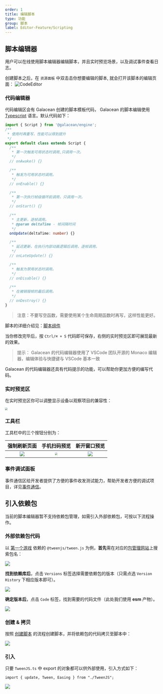 ```yaml
---
order: 1
title: 编辑脚本
type: 功能
group: 脚本
label: Editor-Feature/Scripting
---
```


## 脚本编辑器
用户可以在线使用脚本编辑器编辑脚本，并且实时预览场景，以及调试事件查看日志。

创建脚本之后，在 `资源面板` 中双击击你想要编辑的脚本, 就会打开该脚本的编辑页面：
![CodeEditor](https://mdn.alipayobjects.com/huamei_vrnqmp/afts/img/A*6bTOSp1Z9owAAAAAAAAAAAAADgeMAQ/original)

### 代码编辑器
代码编辑区会有 Galacean 创建的脚本模板代码，  Galacean 的脚本编辑使用 [Typescript](https://www.typescriptlang.org/) 语言。默认代码如下：
```typescript
import { Script } from '@galacean/engine';
/**
 * 使用时再重写，性能可以得到提升
 */
export default class extends Script {
  /**
   * 第一次触发可用状态时调用,只调用一次。
   */
  // onAwake() {}

  /**
   * 触发为可用状态时调用。
   */
  // onEnable() {}

  /**
   * 第一次执行帧级循环前调用，只调用一次。
   */
  // onStart() {}

  /**
   * 主更新，逐帧调用。
   * @param deltaTime - 帧间隔时间
   */
  onUpdate(deltaTime: number) {}

  /**
   * 延迟更新，在执行内部动画逻辑后调用，逐帧调用。
   */
  // onLateUpdate() {}

  /**
   * 触发为禁用状态时调用。
   */
  // onDisable() {}

  /**
   * 在被销毁帧的最后调用。
   */
  // onDestroy() {}
}
```

> 注意：不要写空函数，需要使用某个生命周期函数时再写，这样性能更好。

脚本的详细介绍见：[脚本组件](${docs}script-cn)

当你修改完毕后，按 `Ctrl/⌘ + S` 代码即可保存，右侧的实时预览区即可展现最新的效果。

> 提示： Galacean 的代码编辑器使用了 VSCode 团队开源的 Monaco 编辑器，编辑体验与快捷键与 VSCode 基本一致

 Galacean 的代码编辑器还具有代码提示的功能，可以帮助你更加方便的编写代码。

### 实时预览区
在实时预览区你可以调整显示设备以观察项目的兼容性：

<img src="https://mdn.alipayobjects.com/huamei_vrnqmp/afts/img/A*Y9jUSo3wIPAAAAAAAAAAAAAADgeMAQ/original" style="zoom:50%;">

### 工具栏
工具栏中的三个按钮分别为：

| 强制刷新页面                                                                                                                              | 手机扫码预览                                                                                                                                                                                                                                                                        | 新开窗口预览                                                                                                                              |
|:-----------------------------------------------------------------------------------------------------------------------------------------:|:----------------------------------------------------------------------------------------------------------------------------------------------------:|:---------------------------------------------------------------------------------------------------------------------------------------:|
| ![](https://mdn.alipayobjects.com/huamei_vrnqmp/afts/img/A*AtF_Q74WW84AAAAAAAAAAAAADgeMAQ/original) | <img src="https://mdn.alipayobjects.com/huamei_vrnqmp/afts/img/A*M8lCSKudyAYAAAAAAAAAAAAADgeMAQ/original" style="zoom:50%;" /> | ![](https://mdn.alipayobjects.com/huamei_vrnqmp/afts/img/A*rjD2Tb17Xg8AAAAAAAAAAAAADgeMAQ/original) |


### 事件调试面板
事件通信区给开发者提供了方便的事件收发测试能力，帮助开发者方便的调试项目，详见[事件通信](${docs}editor-script-communication-cn)。

## 引入依赖包

当前的脚本编辑器暂不支持依赖包管理，如需引入外部依赖包，可按以下流程操作。

### 外部依赖包代码

以 [第一个游戏](${docs}first-game-cn) 依赖的 `@tweenjs/tween.js` 为例，**首先**需在对应的[包管理网站](https://www.npmjs.com/)上搜索包名：

![](https://mdn.alipayobjects.com/huamei_jvf0dp/afts/img/A*MF67QZFZXt8AAAAAAAAAAAAADleLAQ/original)

**找到依赖库后**，点击 `Versions` 标签选择需要依赖包的版本（只需点选 `Version History` 下相应版本即可）。

![](https://mdn.alipayobjects.com/huamei_jvf0dp/afts/img/A*YzUsQ50BLWQAAAAAAAAAAAAADleLAQ/original)

**确定版本后**，点击 `Code` 标签，找到需要的代码文件（此处我们使用 **esm** 产物）。

![](https://mdn.alipayobjects.com/huamei_jvf0dp/afts/img/A*kKS_Tb8E2wQAAAAAAAAAAAAADleLAQ/original)

### 创建 & 拷贝

按照 [创建脚本](${docs}editor-script-creation-cn) 的流程创建脚本，并将依赖包的代码拷贝至脚本中：

![](https://mdn.alipayobjects.com/huamei_jvf0dp/afts/img/A*CfrYQ7rt9iwAAAAAAAAAAAAADleLAQ/original)

### 引入

只要 `TweenJS.ts` 中 export 的对象都可以供外部使用，引入方式如下：

```
import { update, Tween, Easing } from "./TweenJS";
```

![](https://mdn.alipayobjects.com/huamei_jvf0dp/afts/img/A*OxC1TKEE4K8AAAAAAAAAAAAADleLAQ/original)